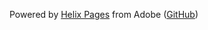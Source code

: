  Powered by [Helix Pages](https://www.hlx.page) from Adobe ([GitHub](https://github.com/adobe/helix-pages))